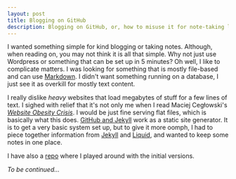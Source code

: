```yaml
---
layout: post
title: Blogging on GitHub
description: Blogging on GitHub, or, how to misuse it for note-taking like this
---
```

I wanted something simple for kind blogging or taking notes. Although, when reading on, you may not think it is all that simple. Why not just use Wordpress or something that can be set up in 5 minutes? Oh well, I like to complicate matters. I was looking for something that is mostly file-based and can use [Markdown](https://daringfireball.net/projects/markdown/). I didn't want something running on a database, I just see it as overkill for mostly text content.

I really dislike *heavy* websites that load megabytes of stuff for a few lines of text. I sighed with relief that it's not only me when I read Maciej Cegłowski's *[Website Obesity Crisis](https://idlewords.com/talks/website_obesity.htm)*. I would be just fine serving flat files, which is basically what this does. [GitHub and Jekyll](https://help.github.com/en/articles/using-jekyll-as-a-static-site-generator-with-github-pages) work as a static site generator. It is to get a very basic system set up, but to give it more oomph, I had to piece together information from [Jekyll](https://jekyllrb.com) and [Liquid](https://help.shopify.com/en/themes/liquid), and wanted to keep some notes in one place.

I have also a [repo](https://github.com/Primozz/blogtest) where I played around with the initial versions.

*To be continued...*
